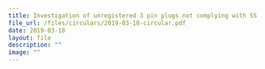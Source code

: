 ```yaml
---
title: Investigation of unregistered 3 pin plugs not complying with SS 145 1
file_url: /files/circulars/2019-03-18-circular.pdf
date: 2019-03-18
layout: file
description: ""
image: ""
---
```

